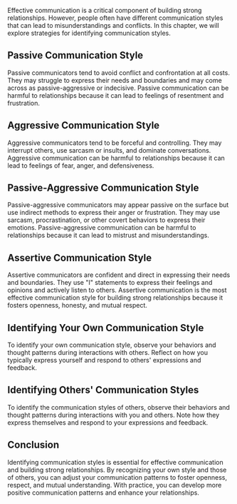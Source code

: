 
Effective communication is a critical component of building strong relationships. However, people often have different communication styles that can lead to misunderstandings and conflicts. In this chapter, we will explore strategies for identifying communication styles.

Passive Communication Style
---------------------------

Passive communicators tend to avoid conflict and confrontation at all costs. They may struggle to express their needs and boundaries and may come across as passive-aggressive or indecisive. Passive communication can be harmful to relationships because it can lead to feelings of resentment and frustration.

Aggressive Communication Style
------------------------------

Aggressive communicators tend to be forceful and controlling. They may interrupt others, use sarcasm or insults, and dominate conversations. Aggressive communication can be harmful to relationships because it can lead to feelings of fear, anger, and defensiveness.

Passive-Aggressive Communication Style
--------------------------------------

Passive-aggressive communicators may appear passive on the surface but use indirect methods to express their anger or frustration. They may use sarcasm, procrastination, or other covert behaviors to express their emotions. Passive-aggressive communication can be harmful to relationships because it can lead to mistrust and misunderstandings.

Assertive Communication Style
-----------------------------

Assertive communicators are confident and direct in expressing their needs and boundaries. They use "I" statements to express their feelings and opinions and actively listen to others. Assertive communication is the most effective communication style for building strong relationships because it fosters openness, honesty, and mutual respect.

Identifying Your Own Communication Style
----------------------------------------

To identify your own communication style, observe your behaviors and thought patterns during interactions with others. Reflect on how you typically express yourself and respond to others' expressions and feedback.

Identifying Others' Communication Styles
----------------------------------------

To identify the communication styles of others, observe their behaviors and thought patterns during interactions with you and others. Note how they express themselves and respond to your expressions and feedback.

Conclusion
----------

Identifying communication styles is essential for effective communication and building strong relationships. By recognizing your own style and those of others, you can adjust your communication patterns to foster openness, respect, and mutual understanding. With practice, you can develop more positive communication patterns and enhance your relationships.
